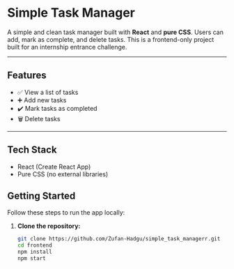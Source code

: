 #  Simple Task Manager

A simple and clean task manager built with **React** and **pure CSS**. Users can add, mark as complete, and delete tasks. This is a frontend-only project built for an internship entrance challenge.

---

## Features

- ✅ View a list of tasks
- ➕ Add new tasks
- ✔️ Mark tasks as completed
- 🗑️ Delete tasks


---

## Tech Stack

- React (Create React App)
- Pure CSS (no external libraries)

## Getting Started

Follow these steps to run the app locally:

1. **Clone the repository:**

   ```bash
   git clone https://github.com/Zufan-Hadgu/simple_task_managerr.git
   cd frontend
   npm install
   npm start
   ```


